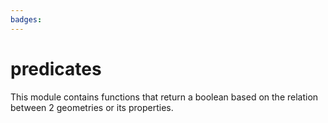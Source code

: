 ```yaml
---
badges:
---
```

# predicates

This module contains functions that return a boolean based on the relation between 2 geometries or its properties.
